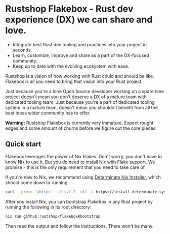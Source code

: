 # Rustshop Flakebox - Rust dev experience (DX) we can share and love.

* Integrate best Rust dev tooling and practices into your project in seconds.
* Learn, customize, improve and share as a part of the DX-focused community.
* Keep up to date with the evolving ecosystem with ease.

Rustshop is a vision of how working with Rust could and should be like.
Flakebox is all you need to bring that vision into your Rust project.

Just because you're a lone Open Source developer working on a spare
time project doesn't mean you don't deserve a DX of a mature team
with dedicated tooling team. Just because you're a part of dedicated
tooling system in a mature team, doesn't mean you shouldn't benefit
from all the best ideas wider community has to offer.

**Warning:** Rustshop Flakebox is currently very immature. Expect
rought edges and some amount of churns before we figure out the
core pieces.

## Quick start

Flakebox leverages the power of Nix Flakes. Don't worry, you don't
have to know Nix to use it. But you do need to install Nix with Flake
support. We promise - this is the only requirement that you need to
take care of.

If you're new to Nix, we recommend using [Determinate Nix Installer](https://zero-to-nix.com/start/install),
which should come down to running:

```sh
curl --proto '=https' --tlsv1.2 -sSf -L https://install.determinate.systems/nix | sh -s -- install
```

After you install Nix, you can bootstrap Flakebox in any Rust project
by running the following in its root directory:

```sh
nix run github:rustshop/flakebox#bootstrap
```

Then read the output and follow the instructions. There won't be many.
